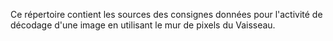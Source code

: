 Ce répertoire contient les sources des consignes données pour l'activité de décodage d'une image en utilisant le mur de pixels du Vaisseau.
